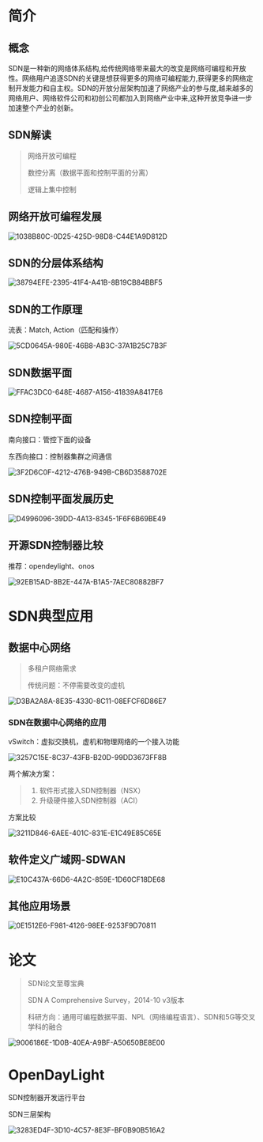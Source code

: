 # 简介

## 概念

SDN是一种新的网络体系结构,给传统网络带来最大的改变是网络可编程和开放性。网络用户追逐SDN的关键是想获得更多的网络可编程能力,获得更多的网络定制开发能力和自主权。SDN的开放分层架构加速了网络产业的参与度,越来越多的网络用户、网络软件公司和初创公司都加入到网络产业中来,这种开放竞争进一步加速整个产业的创新。

## SDN解读

> 网络开放可编程
>
> 数控分离（数据平面和控制平面的分离）
>
> 逻辑上集中控制

## 网络开放可编程发展

![1038B80C-0D25-425D-98D8-C44E1A9D812D](https://tva1.sinaimg.cn/large/007S8ZIlly1gg20qi3pgsj312z0dan6u.jpg)

## SDN的分层体系结构

![38794EFE-2395-41F4-A41B-8B19CB84BBF5](https://tva1.sinaimg.cn/large/007S8ZIlly1gg20skbiwfj30z10itgvv.jpg)

## SDN的工作原理

流表：Match, Action（匹配和操作）

![5CD0645A-980E-46B8-AB3C-37A1B25C7B3F](https://tva1.sinaimg.cn/large/007S8ZIlly1gg20vzlmyij30zz0j4ajg.jpg)

## SDN数据平面

![FFAC3DC0-648E-4687-A156-41839A8417E6](https://tva1.sinaimg.cn/large/007S8ZIlly1gg2107prxtj30xv0h5dnw.jpg)

## SDN控制平面

南向接口：管控下面的设备

东西向接口：控制器集群之间通信

![3F2D6C0F-4212-476B-949B-CB6D3588702E](https://tva1.sinaimg.cn/large/007S8ZIlly1gg216vk1cyj30xb0fmk2j.jpg)

## SDN控制平面发展历史

![D4996096-39DD-4A13-8345-1F6F6B69BE49](https://tva1.sinaimg.cn/large/007S8ZIlly1gg2196omhlj310e0fh78i.jpg)

## 开源SDN控制器比较

推荐：opendeylight、onos

![92EB15AD-8B2E-447A-B1A5-7AEC80882BF7](https://tva1.sinaimg.cn/large/007S8ZIlly1gg21azjka5j311y0ik10n.jpg)

# SDN典型应用

## 数据中心网络

> 多租户网络需求
>
> 传统问题：不停需要改变的虚机

![D3BA2A8A-8E35-4330-8C11-08EFCF6D86E7](https://tva1.sinaimg.cn/large/007S8ZIlly1gg21jf9iutj30o80im46n.jpg)

### SDN在数据中心网络的应用

vSwitch：虚拟交换机，虚机和物理网络的一个接入功能

![3257C15E-8C37-43FB-B20D-99DD3673FF8B](https://tva1.sinaimg.cn/large/007S8ZIlly1gg21ncapajj30xy0ds46c.jpg)

两个解决方案：

> 1. 软件形式接入SDN控制器（NSX）
> 2. 升级硬件接入SDN控制器（ACI）

方案比较

![3211D846-6AEE-401C-831E-E1C49E85C65E](https://tva1.sinaimg.cn/large/007S8ZIlly1gg21srizmsj30t50dsn2t.jpg)

## 软件定义广域网-SDWAN

![E10C437A-66D6-4A2C-859E-1D60CF18DE68](https://tva1.sinaimg.cn/large/007S8ZIlly1gg227v5460j30vx0gj0zo.jpg)

## 其他应用场景

![0E1512E6-F981-4126-98EE-9253F9D70811](https://tva1.sinaimg.cn/large/007S8ZIlly1gg22fzdsp8j30so0h577q.jpg)

# 论文

> SDN论文至尊宝典
>
> SDN A Comprehensive Survey，2014-10 v3版本
>
> 科研方向：通用可编程数据平面、NPL（网络编程语言）、SDN和5G等交叉学科的融合

![9006186E-1D0B-40EA-A9BF-A50650BE8E00](https://tva1.sinaimg.cn/large/007S8ZIlly1gg22mxtfrpj30zg0i7doz.jpg)

# OpenDayLight

SDN控制器开发运行平台

SDN三层架构

![3283ED4F-3D10-4C57-8E3F-BF0B90B516A2](https://tva1.sinaimg.cn/large/007S8ZIlly1gg38ki2tyhj30wj0g0n33.jpg)
